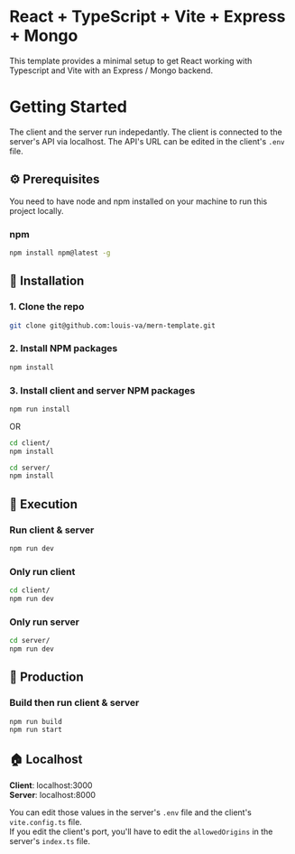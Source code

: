 # React + TypeScript + Vite + Express + Mongo

This template provides a minimal setup to get React working with Typescript and Vite with an Express / Mongo backend.

<!-- GETTING STARTED -->
# Getting Started

The client and the server run indepedantly. The client is connected to the server's API via localhost. The API's URL can be edited in the client's ```.env``` file.

## ⚙️ Prerequisites

You need to have node and npm installed on your machine to run this project locally.  

### npm
  ```sh
  npm install npm@latest -g
  ```

## 💾 Installation

### 1. Clone the repo
```sh
git clone git@github.com:louis-va/mern-template.git
```
### 2. Install NPM packages
```sh
npm install
```
### 3. Install client and server NPM packages
```sh
npm run install
```
OR
```sh
cd client/
npm install
```
```sh
cd server/
npm install
```

## 🚀 Execution

### Run client & server
```sh
npm run dev
```

### Only run client
```sh
cd client/
npm run dev
```

### Only run server
```sh
cd server/
npm run dev
```

## 🚚 Production
### Build then run client & server
```sh
npm run build
npm run start
```

## 🏠 Localhost
**Client**: localhost:3000 <br>
**Server**: localhost:8000

You can edit those values in the server's ```.env``` file and the client's ```vite.config.ts``` file. <br>
If you edit the client's port, you'll have to edit the ```allowedOrigins``` in the server's ```index.ts``` file.
